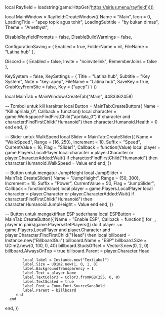 local Rayfield = loadstring(game:HttpGet('https://sirius.menu/rayfield'))()

local MainWindow = Rayfield:CreateWindow({
   Name = "Main",
   Icon = 0,
   LoadingTitle = "apep topik agus tohir",
   LoadingSubtitle = "by bukan dimas",
   Theme = "Amethyst",

   DisableRayfieldPrompts = false,
   DisableBuildWarnings = false,

   ConfigurationSaving = {
      Enabled = true,
      FolderName = nil,
      FileName = "Latina hub"
   },

   Discord = {
      Enabled = false,
      Invite = "noinvitelink",
      RememberJoins = false
   },

   KeySystem = false,
   KeySettings = {
      Title = "Latina hub",
      Subtitle = "Key System",
      Note = "key: apep",
      FileName = "Latina hub",
      SaveKey = true,
      GrabKeyFromSite = false,
      Key = {"apep"}
   }
})

local MainTab = MainWindow:CreateTab("Main", 4483362458)

-- Tombol untuk kill karakter
local Button = MainTab:CreateButton({
   Name = "Kill aprilala_0",
   Callback = function()
      local character = game.Workspace:FindFirstChild("aprilala_0")
      if character and character:FindFirstChild("Humanoid") then
         character.Humanoid.Health = 0
      end
   end,
})

-- Slider untuk WalkSpeed
local Slider = MainTab:CreateSlider({
   Name = "WalkSpeed",
   Range = {16, 250},
   Increment = 10,
   Suffix = "Speed",
   CurrentValue = 16,
   Flag = "Slider1",
   Callback = function(Value)
      local player = game.Players.LocalPlayer
      local character = player.Character or player.CharacterAdded:Wait()
      if character:FindFirstChild("Humanoid") then
         character.Humanoid.WalkSpeed = Value
      end
   end,
})


-- Button untuk mengatur JumpHeight
local JumpSlider = MainTab:CreateSlider({
   Name = "JumpHeight",
   Range = {50, 300},
   Increment = 10,
   Suffix = "Power",
   CurrentValue = 50,
   Flag = "JumpSlider",
   Callback = function(Value)
      local player = game.Players.LocalPlayer
      local character = player.Character or player.CharacterAdded:Wait()
      if character:FindFirstChild("Humanoid") then
         character.Humanoid.JumpHeight = Value
      end
   end,
})

-- Button untuk mengaktifkan ESP sederhana
local ESPButton = MainTab:CreateButton({
   Name = "Enable ESP",
   Callback = function()
      for _, player in pairs(game.Players:GetPlayers()) do
         if player ~= game.Players.LocalPlayer and player.Character and player.Character:FindFirstChild("Head") then
            local billboard = Instance.new("BillboardGui")
            billboard.Name = "ESP"
            billboard.Size = UDim2.new(0, 100, 0, 40)
            billboard.StudsOffset = Vector3.new(0, 2, 0)
            billboard.AlwaysOnTop = true
            billboard.Parent = player.Character.Head

            local label = Instance.new("TextLabel")
            label.Size = UDim2.new(1, 0, 1, 0)
            label.BackgroundTransparency = 1
            label.Text = player.Name
            label.TextColor3 = Color3.fromRGB(255, 0, 0)
            label.TextScaled = true
            label.Font = Enum.Font.SourceSansBold
            label.Parent = billboard
         end
      end
   end,
})

